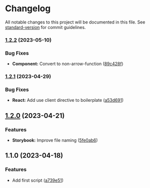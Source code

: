 # Changelog

All notable changes to this project will be documented in this file. See [standard-version](https://github.com/conventional-changelog/standard-version) for commit guidelines.

### [1.2.2](https://github.com/AlephSF/create-next-component/compare/v1.2.1...v1.2.2) (2023-05-10)


### Bug Fixes

* **Component:** Convert to non-arrow-function ([89c428f](https://github.com/AlephSF/create-next-component/commit/89c428f72b17913447181958ed8fd6be65f64a33))

### [1.2.1](https://github.com/AlephSF/create-next-component/compare/v1.2.0...v1.2.1) (2023-04-29)


### Bug Fixes

* **React:** Add use client directive to boilerplate ([a53d691](https://github.com/AlephSF/create-next-component/commit/a53d691304c599bf46544c0dea12f2acbfc72b5d))

## [1.2.0](https://github.com/AlephSF/create-next-component/compare/v1.1.0...v1.2.0) (2023-04-21)


### Features

* **Storybook:** Improve file naming ([5fe0ab6](https://github.com/AlephSF/create-next-component/commit/5fe0ab6548c5655d12f26b72cded71443f8b778b))

## 1.1.0 (2023-04-18)


### Features

* Add first script ([a739e51](https://github.com/AlephSF/create-next-component/commit/a739e51f62915410a49ed3977f7df1331753a5c5))
